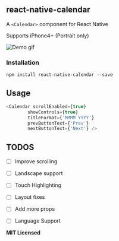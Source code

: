 ## react-native-calendar

A `<Calendar>` component for React Native

Supports iPhone4+ (Portrait only)

![Demo gif](https://github.com/christopherdro/react-native-calendar-swiper/blob/master/demo.gif)

### Installation

`npm install react-native-calendar --save`

## Usage
```javascript
<Calendar scrollEnabled={true} 
        showControls={true}
        titleFormat={'MMMM YYYY'}
        prevButtonText={'Prev'}
        nextButtonText={'Next'} />
```

## TODOS

- [ ] Improve scrolling
- [ ] Landscape support
- [ ] Touch Highlighting
- [ ] Layout fixes
- [ ] Add more props
- [ ] Language Support


**MIT Licensed**